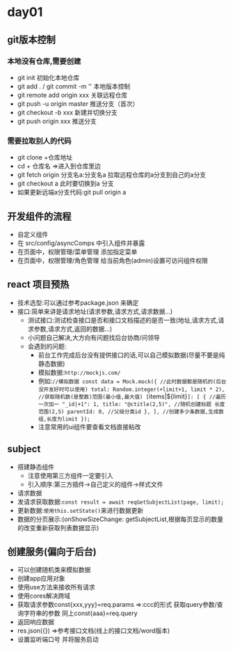# day01

## git版本控制

### 本地没有仓库,需要创建

- git init 初始化本地仓库
- git add . / git commit -m '' 本地版本控制
- git remote add origin xxx 关联远程仓库
- git push -u origin master 推送分支（首次）
- git checkout -b xxx 新建并切换分支
- git push origin xxx 推送分支

### 需要拉取别人的代码

- git clone +仓库地址
- cd + 仓库名  =>进入到仓库里边
- git fetch origin 分支名a:分支名a 拉取远程仓库的a分支到自己的a分支 
- git checkout a 此时要切换到a 分支
- 如果更新远端a分支代码:git pull origin a

## 开发组件的流程

- 自定义组件
- 在 src/config/asyncComps 中引入组件并暴露
- 在页面中，权限管理/菜单管理 添加指定菜单
- 在页面中，权限管理/角色管理 给当前角色(admin)设置可访问组件权限

## react 项目预热

- 技术选型:可以通过参考package.json 来确定
- 接口:简单来讲是请求地址(请求参数,请求方式,请求数据...)
  - 测试接口:测试检查接口是否和接口文档描述的是否一致(地址,请求方式,请求参数,请求方式,返回的数据...)
  - 小问题自己解决,大方向有问题找后台协商/问领导
  - 会遇到的问题:
    - 前台工作完成后台没有提供接口的话,可以自己模拟数据(尽量不要是纯静态数据)
    - 模拟数据:`http://mockjs.com/`
    - 例如:`//模拟数据 const data = Mock.mock({
           //此时数据都是随机的(后台没开发好时可以使用)
            total: Random.integer(+limit+1, limit * 2), //获取随机数(是整数)范围(最小值,最大值)
           [`items|${limit}`]: [
          {
           //遍历一次加一
           "_id|+1": 1,
           title: "@ctitle(2,5)", //随机创建标题 长度范围(2,5)
           parentId: 0, //父级分类id
          },
        ], //创建多少条数据,生成数组,长度为limit
       });`
    - 注意常用的ui组件要查看文档直接粘改

## subject

- 搭建静态组件
  - 注意使用第三方组件一定要引入
  - 引入顺序:第三方插件->自己定义的组件->样式文件 
- 请求数据
- 发请求获取数据:`const result = await reqGetSubjectList(page, limit);`
- 更新数据:`使用this.setState()`来进行数据更新
- 数据的分页展示:(onShowSizeChange: getSubjectList,根据每页显示的数量的改变重新获取列表数据显示)

## 创建服务(偏向于后台)

- 可以创建随机类来模拟数据
- 创建app应用对象
- 使用use方法来接收所有请求
- 使用cores解决跨域
- 获取请求参数const{xxx,yyy}=req.params  =>:ccc的形式 获取query参数/查询字符串的参数 同上const{aaa}=req.query
- 返回响应数据
- res.json({}) =>参考接口文档(线上的接口文档/word版本)
- 设置监听端口号 并将服务启动